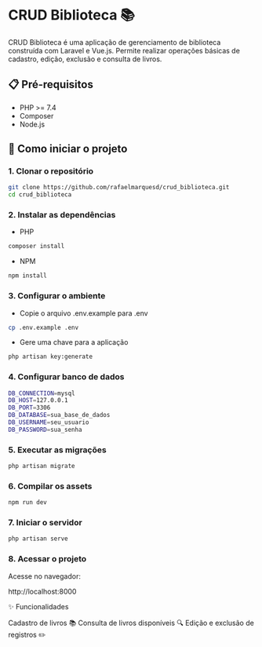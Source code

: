 # CRUD Biblioteca 📚

CRUD Biblioteca é uma aplicação de gerenciamento de biblioteca construída com Laravel e Vue.js. Permite realizar operações básicas de cadastro, edição, exclusão e consulta de livros.

## 📋 Pré-requisitos

- PHP >= 7.4
- Composer
- Node.js

## 🚀 Como iniciar o projeto

### 1. Clonar o repositório

```bash
git clone https://github.com/rafaelmarquesd/crud_biblioteca.git
cd crud_biblioteca 
```

### 2. Instalar as dependências

- PHP
```bash
composer install 
```
- NPM
```bash
npm install 
```

### 3. Configurar o ambiente

- Copie o arquivo .env.example para .env
```bash
cp .env.example .env
```
- Gere uma chave para a aplicação
```bash
php artisan key:generate
```

### 4. Configurar banco de dados

```bash
DB_CONNECTION=mysql
DB_HOST=127.0.0.1
DB_PORT=3306
DB_DATABASE=sua_base_de_dados
DB_USERNAME=seu_usuario
DB_PASSWORD=sua_senha
```
### 5. Executar as migrações

```bash
php artisan migrate
```

### 6. Compilar os assets

```bash
npm run dev
```

### 7. Iniciar o servidor

```bash
php artisan serve
```

### 8. Acessar o projeto

Acesse no navegador:

http://localhost:8000

✨ Funcionalidades

Cadastro de livros 📚
Consulta de livros disponíveis 🔍
Edição e exclusão de registros ✏️